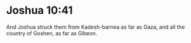 # Joshua 10:41

And Joshua struck them from Kadesh-barnea as far as Gaza, and all the country of Goshen, as far as Gibeon.
